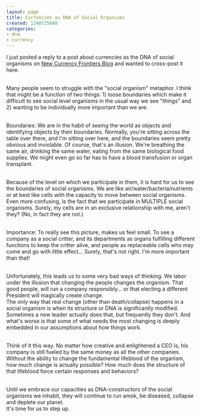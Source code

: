 ```yaml
---
layout: page
title: Currencies as DNA of Social Organisms
created: 1240725600
categories:
- dna
- currency
---
```

<p>I just posted a reply to a post about currencies as the DNA of social organisms on <a href="http://blog.newcurrencyfrontiers.com/">New Currency Frontiers Blog</a> and wanted to cross-post it here.</p><p><br />Many people seem to struggle with the &quot;social organism&quot; metaphor. I think that might be a function of two things: 1) loose boundaries which make it difficult to see social level organisms in the usual way we see &quot;things&quot; and 2) wanting to be individually more important than we are.</p><p><br />Boundaries: We are in the habit of seeing the world as objects and identifying objects by their boundaries. Normally, you&#39;re sitting across the table over there, and I&#39;m sitting over here, and the boundaries seem pretty obvious and inviolable. Of course, that&#39;s an illusion. We&#39;re breathing the same air, drinking the same water, eating from the same biological food supplies. We might even go so far has to have a blood transfusion or organ transplant.</p><p><br />Because of the level on which we participate in them, it is hard for us to see the boundaries of social organisms. We are like air/water/bacteria/nutrients or at best like cells with the capacity to move between social organisms. Even more confusing, is the fact that we participate in MULTIPLE social organisms. Surely, my cells are in an exclusive relationship with me, aren&#39;t they? (No, in fact they are not.)</p><p><br />Importance: To really see this picture, makes us feel small. To see a company as a social critter, and its departments as organs fulfilling different functions to keep the critter alive, and people as replaceable cells who may come and go with little effect... Surely, that&#39;s not right. I&#39;m more important than that!</p><p><br />Unfortunately, this leads us to some very bad ways of thinking. We labor under the illusion that changing the people changes the organism. That good people, will run a company responsibly... or that electing a different President will magically create change.<br /> The only way that real change (other than death/collapse) happens in a social organism is when its structure or DNA is significantly modified. Sometimes a new leader actually does that, but frequently they don&#39;t. And what&#39;s worse is that some of what needs the most changing is deeply embedded in our assumptions about how things work.</p><p><br />Think of it this way. No matter how creative and enlightened a CEO is, his company is still fueled by the same money as all the other companies. Without the ability to change the fundamental lifeblood of the organism, how much change is actually possible? How much does the structure of that lifeblood force certain responses and behaviors?</p><p><br />Until we embrace our capacities as DNA-constructors of the social organisms we inhabit, they will continue to run amok, be diseased, collapse and deplete our planet.<br /> It&#39;s time for us to step up.</p>
